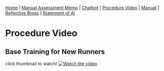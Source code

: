 [Home](index.md) | [Manual Assessment Memo](manual_assessment_memo.md) | [Chatbot](chatbot.md) | [Procedure Video](procedure_video.md) | [Manual](manual.md) | [Reflective Blogs](reflective_blogs.md) | [Statement of AI](AIstatement.md) 


# Procedure Video

## Base Training for New Runners

click thumbnail to watch!
[![Watch the video](https://img.youtube.com/vi/IxtJOx_HCeE/0.jpg)](https://youtu.be/IxtJOx_HCeE)
